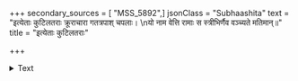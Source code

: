 +++
secondary_sources = [ "MSS_5892",]
jsonClass = "Subhaashita"
text = "इत्येताः कुटिलतराः क्रूराचारा गतत्रपाश् चपलाः।  \nयो नाम वेत्ति रामाः स स्त्रीभिर्णैव वञ्च्यते मतिमान्॥"
title = "इत्येताः कुटिलतराः"

+++

<details><summary>Text</summary>

इत्येताः कुटिलतराः क्रूराचारा गतत्रपाश् चपलाः।  
यो नाम वेत्ति रामाः स स्त्रीभिर्णैव वञ्च्यते मतिमान्॥
</details>
